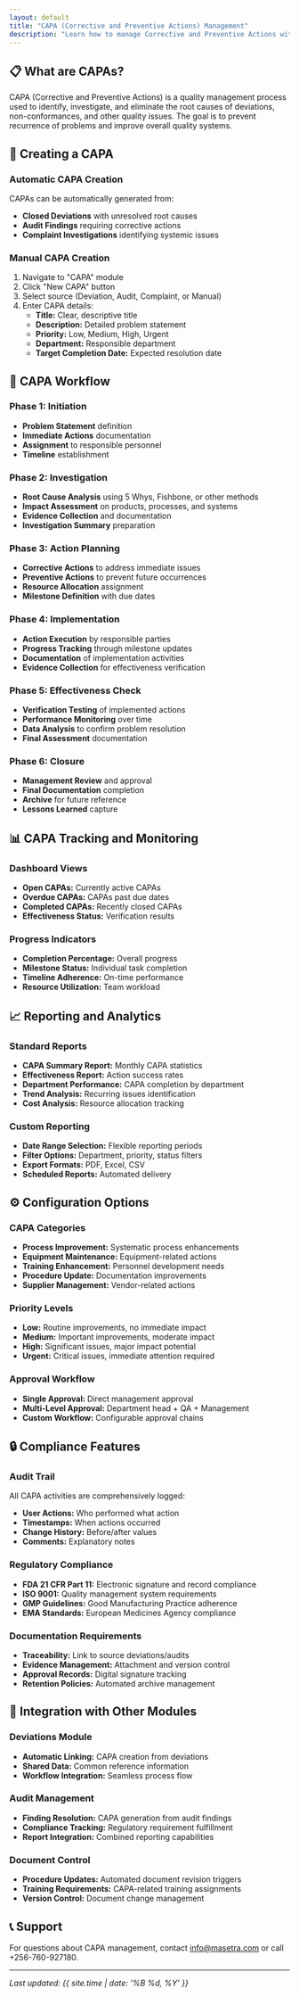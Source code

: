 ```yaml
---
layout: default
title: "CAPA (Corrective and Preventive Actions) Management"
description: "Learn how to manage Corrective and Preventive Actions within Masetra Quality Management System"
---
```


## 📋 What are CAPAs?

CAPA (Corrective and Preventive Actions) is a quality management process used to identify, investigate, and eliminate the root causes of deviations, non-conformances, and other quality issues. The goal is to prevent recurrence of problems and improve overall quality systems.

## 🚀 Creating a CAPA

### Automatic CAPA Creation

CAPAs can be automatically generated from:

- **Closed Deviations** with unresolved root causes
- **Audit Findings** requiring corrective actions
- **Complaint Investigations** identifying systemic issues

### Manual CAPA Creation

1. Navigate to "CAPA" module
2. Click "New CAPA" button
3. Select source (Deviation, Audit, Complaint, or Manual)
4. Enter CAPA details:
   - **Title:** Clear, descriptive title
   - **Description:** Detailed problem statement
   - **Priority:** Low, Medium, High, Urgent
   - **Department:** Responsible department
   - **Target Completion Date:** Expected resolution date

## 🔧 CAPA Workflow

### Phase 1: Initiation

- **Problem Statement** definition
- **Immediate Actions** documentation
- **Assignment** to responsible personnel
- **Timeline** establishment

### Phase 2: Investigation

- **Root Cause Analysis** using 5 Whys, Fishbone, or other methods
- **Impact Assessment** on products, processes, and systems
- **Evidence Collection** and documentation
- **Investigation Summary** preparation

### Phase 3: Action Planning

- **Corrective Actions** to address immediate issues
- **Preventive Actions** to prevent future occurrences
- **Resource Allocation** assignment
- **Milestone Definition** with due dates

### Phase 4: Implementation

- **Action Execution** by responsible parties
- **Progress Tracking** through milestone updates
- **Documentation** of implementation activities
- **Evidence Collection** for effectiveness verification

### Phase 5: Effectiveness Check

- **Verification Testing** of implemented actions
- **Performance Monitoring** over time
- **Data Analysis** to confirm problem resolution
- **Final Assessment** documentation

### Phase 6: Closure

- **Management Review** and approval
- **Final Documentation** completion
- **Archive** for future reference
- **Lessons Learned** capture

## 📊 CAPA Tracking and Monitoring

### Dashboard Views

- **Open CAPAs:** Currently active CAPAs
- **Overdue CAPAs:** CAPAs past due dates
- **Completed CAPAs:** Recently closed CAPAs
- **Effectiveness Status:** Verification results

### Progress Indicators

- **Completion Percentage:** Overall progress
- **Milestone Status:** Individual task completion
- **Timeline Adherence:** On-time performance
- **Resource Utilization:** Team workload

## 📈 Reporting and Analytics

### Standard Reports

- **CAPA Summary Report:** Monthly CAPA statistics
- **Effectiveness Report:** Action success rates
- **Department Performance:** CAPA completion by department
- **Trend Analysis:** Recurring issues identification
- **Cost Analysis:** Resource allocation tracking

### Custom Reporting

- **Date Range Selection:** Flexible reporting periods
- **Filter Options:** Department, priority, status filters
- **Export Formats:** PDF, Excel, CSV
- **Scheduled Reports:** Automated delivery

## ⚙️ Configuration Options

### CAPA Categories

- **Process Improvement:** Systematic process enhancements
- **Equipment Maintenance:** Equipment-related actions
- **Training Enhancement:** Personnel development needs
- **Procedure Update:** Documentation improvements
- **Supplier Management:** Vendor-related actions

### Priority Levels

- **Low:** Routine improvements, no immediate impact
- **Medium:** Important improvements, moderate impact
- **High:** Significant issues, major impact potential
- **Urgent:** Critical issues, immediate attention required

### Approval Workflow

- **Single Approval:** Direct management approval
- **Multi-Level Approval:** Department head + QA + Management
- **Custom Workflow:** Configurable approval chains

## 🔒 Compliance Features

### Audit Trail

All CAPA activities are comprehensively logged:

- **User Actions:** Who performed what action
- **Timestamps:** When actions occurred
- **Change History:** Before/after values
- **Comments:** Explanatory notes

### Regulatory Compliance

- **FDA 21 CFR Part 11:** Electronic signature and record compliance
- **ISO 9001:** Quality management system requirements
- **GMP Guidelines:** Good Manufacturing Practice adherence
- **EMA Standards:** European Medicines Agency compliance

### Documentation Requirements

- **Traceability:** Link to source deviations/audits
- **Evidence Management:** Attachment and version control
- **Approval Records:** Digital signature tracking
- **Retention Policies:** Automated archive management

## 🤝 Integration with Other Modules

### Deviations Module

- **Automatic Linking:** CAPA creation from deviations
- **Shared Data:** Common reference information
- **Workflow Integration:** Seamless process flow

### Audit Management

- **Finding Resolution:** CAPA generation from audit findings
- **Compliance Tracking:** Regulatory requirement fulfillment
- **Report Integration:** Combined reporting capabilities

### Document Control

- **Procedure Updates:** Automated document revision triggers
- **Training Requirements:** CAPA-related training assignments
- **Version Control:** Document change management

## 📞 Support

For questions about CAPA management, contact info@masetra.com or call +256-760-927180.

---
*Last updated: {{ site.time | date: '%B %d, %Y' }}*